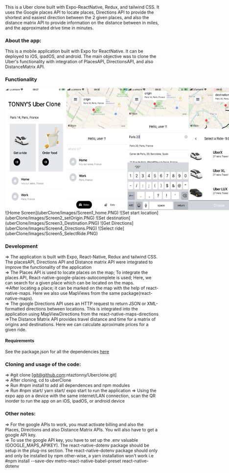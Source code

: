 This is a Uber clone built with Expo-ReactNative, Redux, and tailwind CSS. It uses the Google places API to locate places, Directions API to provide the shortest and easiest direction between the 2 given places, and also the distance matrix API to provide information on the distance between in miles, and the approximated drive time in minutes.

### About the app:

This is a mobile application built with Expo for ReactNative. It can be deployed to iOS, ipadOS, and android. The main objective was to clone the Uber's functionality with integration of PlacesAPI, DirectionsAPI, and also DistanceMatrix API.

### Functionality
<div style="display: flex;">
<img src ="https://github.com/ntaztonny/Uberclone/blob/master/uberClone/Images/Screen1_home.PNG" width ="200" height="400"/>
<img src ="https://github.com/ntaztonny/Uberclone/blob/master/uberClone/Images/Screen2_setOrigin.PNG" width ="200" height="400"/>
<img src ="https://github.com/ntaztonny/Uberclone/blob/master/uberClone/Images/Screen3_Destination.PNG" width ="200" height="400"/>
<img src ="https://github.com/ntaztonny/Uberclone/blob/master/uberClone/Images/Screen4_Directions.PNG" width ="200" height="400"/>
<img src ="https://github.com/ntaztonny/Uberclone/blob/master/uberClone/Images/Screen5_SelectRide.PNG" width ="200" height="400"/>
</div>
![Home Screen](uberClone/Images/Screen1_home.PNG)
![Set start location](uberClone/Images/Screen2_setOrigin.PNG)
![Set destination](uberClone/Images/Screen3_Destination.PNG)
![Get Directions](uberClone/Images/Screen4_Directions.PNG)
![Select ride](uberClone/Images/Screen5_SelectRide.PNG)

### Development

=> The application is built with Expo, React-Native, Redux and tailwind CSS. The placesAPI, Directions API and Distance matrix API were integrated to improve the functionality of the application<br/>
=> The Places API is used to locate places on the map; To integrate the places API, React-native-google-places-autocomplete is used; Here, we can search for a given place which can be located on the maps.<br/>
=>After locating a place; it can be marked on the map with the help of react-native-maps. Here we also use MapViews from the same package(react-native-maps).<br/>
=> The google Directions API uses an HTTP request to return JSON or XML-formatted directions between locations. This is integrated into the application using MapViewDirections from the react-native-maps-directions<br />
=>The Distance Matrix API provides travel distance and time for a matrix of origins and destinations. Here we can calculate aproximate prices for a given ride.

#### Requirements

See the package.json for all the dependencies [here](uberClone/package.json)

### Cloning and usage of the code:

=> #git clone [git@github.com:ntaztonny/Uberclone.git]<br />
=> After cloning, cd to uberClone<br />
=> Run #npm install to add all dependences and npm modules<br />
=> Run #npm start/ yarn start/ expo start to run the application
=> Using the expo app on a device with the same internet/LAN connection, scan the QR inorder to run the app on an iOS, ipadOS, or android device

### Other notes:

=> For the google APIs to work, you must activate billing and also the Places, Directions and also Distance Matrix APIs. You will also have to get a google API key.<br/>
=> To use the google API key, you have to set up the .env valuable (GOOGLE_MAPS_APIKEY). The react-native-dotenv package should be setup in the plug-ins section. The react-native-dotenv package should only and only be installed by npm other-wise, a yarn installation won't work i.e <br/>
#npm install --save-dev metro-react-native-babel-preset react-native-dotenv <br/>
